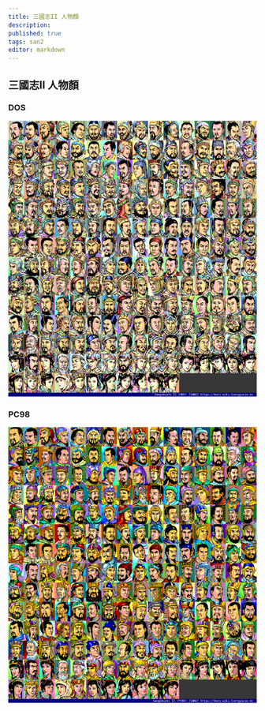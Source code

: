 ```yaml
---
title: 三國志II 人物顏
description: 
published: true
tags: san2
editor: markdown
---
```


## 三國志II 人物顏

### DOS

![san2_dos_f00-index-noted.png](/assets/faces/00indexes/san2_dos_f00-index-noted.png)

### PC98

![san2_pc98_f00-index-noted.png](/assets/faces/00indexes/san2_pc98_f00-index-noted.png)
